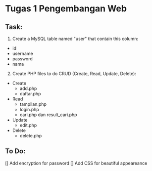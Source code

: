 # Tugas 1 Pengembangan Web

## Task:
1. Create a MySQL table named "user" that contain this column:
- id
- username
- password
- nama

2. Create PHP files to do CRUD (Create, Read, Update, Delete):
- Create
  - add.php
  - daftar.php
- Read
  - tampilan.php
  - login.php
  - cari.php dan result_cari.php
- Update
  - edit.php
- Delete
  - delete.php

## To Do:
[] Add encryption for password
[] Add CSS for beautiful appeareance
